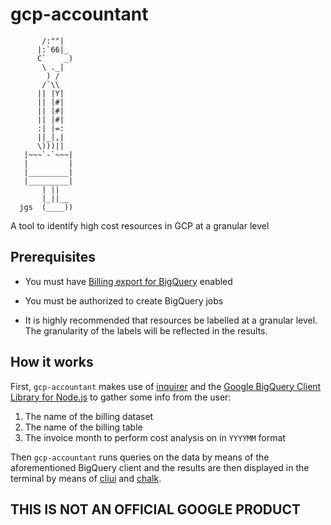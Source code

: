 # gcp-accountant

           /:""|
          |:`66|_
          C`    _)
           \ ._|
            ) /
           /`\\
          || |Y|
          || |#|
          || |#|
          || |#|
          :| |=:
          ||_|,|
          \)))||
       |~~~`-`~~~|
       |         |
       |_________|
       |_________|
           | ||
           |_||__
      jgs  (____))

A tool to identify high cost resources in GCP at a granular level

## Prerequisites

* You must have [Billing export for BigQuery](https://cloud.google.com/billing/docs/how-to/export-data-bigquery) enabled

* You must be authorized to create BigQuery jobs

* It is highly recommended that resources be labelled at a granular level. The granularity of the labels will be reflected in the results.

## How it works

First, `gcp-accountant` makes use of [inquirer](https://www.npmjs.com/package/inquirer) and the [Google BigQuery Client Library for Node.js](https://www.npmjs.com/package/@google-cloud/bigquery) to gather some info from the user:

1. The name of the billing dataset
2. The name of the billing table
3. The invoice month to perform cost analysis on in `YYYYMM` format

Then `gcp-accountant` runs queries on the data by means of the aforementioned BigQuery client and the results are then displayed in the terminal by means of [cliui](https://www.npmjs.com/package/cliui) and [chalk](https://www.npmjs.com/package/chalk).

## THIS IS NOT AN OFFICIAL GOOGLE PRODUCT
